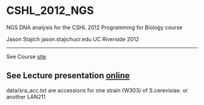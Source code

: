 CSHL_2012_NGS
=============

NGS DNA analysis for the CSHL 2012 Programming for Biology course

Jason Stajich
jason.stajich<AT>ucr.edu
UC Riverside
2012

---
See Course [site](http://hyphaltip.github.com/CSHL_2012_NGS/)

See Lecture presentation [online](http://hyphaltip.github.com/CSHL_2012_NGS/lecture/NGS_DNA.slides.html#slide1)
---
data/sra_acc.txt are accessions for one strain (W303) of S.cerevisiae. or another LAN211
